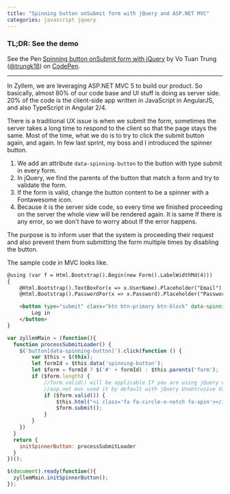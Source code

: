 ```yaml
---
title: "Spinning button onSubmit form with jQuery and ASP.NET MVC"
categories: javascript jquery
---
```


### TL;DR: See the demo

<p data-height="265" data-theme-id="0" data-slug-hash="MrWrNw" data-default-tab="js,result" data-user="trungk18" data-embed-version="2" data-pen-title="Spinning button onSubmit form with jQuery" class="codepen">See the Pen <a href="https://codepen.io/trungk18/pen/MrWrNw/">Spinning button onSubmit form with jQuery</a> by Vo Tuan Trung (<a href="https://codepen.io/trungk18">@trungk18</a>) on <a href="https://codepen.io">CodePen</a>.</p>
<script src="https://production-assets.codepen.io/assets/embed/ei.js"> </script>

------

In Zyllem, we are leveraging ASP.NET MVC 5 to build our product. So basically, almost 80% of our code base and UI stuff is doing as server side. 20% of the code is the client-side app written in JavaScript in AngularJS, and also TypeScript in Angular 2/4.

There is a traditional UX issue is when we submit the form, sometimes the server takes a long time to respond to the client so that the page stays the same. Most of the time, what we do is to try to click the submit button again, and again. In few last sprint, my boss and I introduced the spinner button.

1. We add an attribute `data-spinning-button` to the button with type submit in every form.
2. In jQuery, we find the parents of the button that match a form and try to validate the form.
3. If the form is valid, change the button content to be a spinner with a Fontawesome icon.
4. Because it is the server side code, so every time we finished proceeding on the server the whole view will be rendered again. It is same If there is any error, so we don't have to worry about If the error happens.

The purpose is to inform user that the system is proceeding their request and also prevent them from submitting the form multiple times by disabling the button.

The sample code in MVC looks like.

```html
@using (var f = Html.Bootstrap().Begin(new Form().LabelWidthMd(4)))
{
    @Html.Bootstrap().TextBoxFor(x => x.UserName).Placeholder("Email").ShowValidationMessage(true)
    @Html.Bootstrap().PasswordFor(x => x.Password).Placeholder("Password").ShowValidationMessage(true)

    <button type="submit" class="btn btn-primary btn-block" data-spinning-button>
        Log in
    </button>
}
```

```javascript
var zyllemMain = (function(){
  function processSubmitLoader() {
    $('button[data-spinning-button]').click(function () {
        var $this = $(this);
        let formId = $this.data('spinning-button');
        let $form = formId ? $('#' + formId) : $this.parents('form');
        if ($form.length) {
            //form.valid() will be applicable If you are using jQuery validate https://jqueryvalidation.org/
            //asp.net mvc used it by default with jQuery Unobtrusive Validation
            if ($form.valid()) {
                $this.html("<i class='fa fa-circle-o-notch fa-spin'></i>").attr("disabled", "")
                $form.submit();
            }
        }
    })
  }
  return {
    initSpinnerButton: processSubmitLoader
  }
})();

$(document).ready(function(){
  zyllemMain.initSpinnerButton();
});
```
